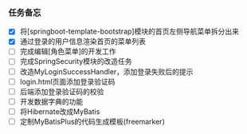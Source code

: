### 任务备忘

- [x] 将[springboot-template-bootstrap]模块的首页左侧导航菜单拆分出来
- [x] 通过登录的用户信息渲染首页的菜单列表
- [ ] 完成编辑[角色菜单]的开发工作
- [ ] 完成SpringSecurity模块的改造任务
- [ ] 改造MyLoginSuccessHandler，添加登录失败后的提示
- [ ] login.html页面添加登录验证码
- [ ] 后端添加登录验证码的校验
- [ ] 开发数据字典的功能
- [ ] 将Hibernate改成MyBatis
- [ ] 定制MyBatisPlus的代码生成模板(freemarker)
